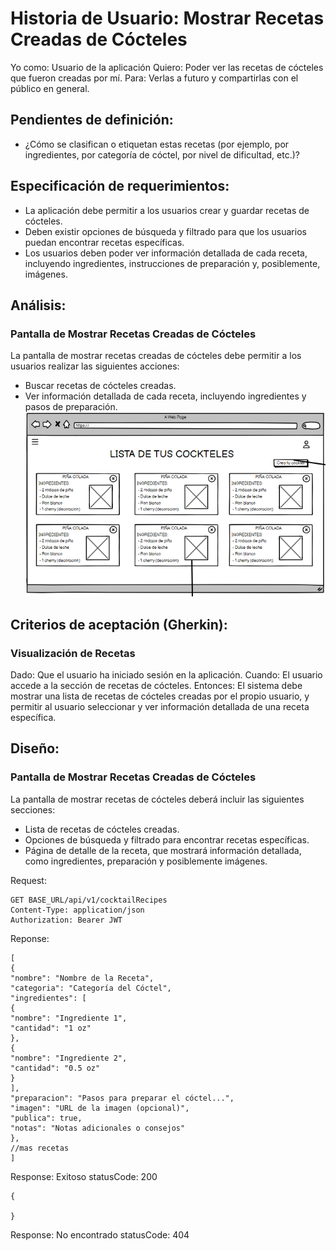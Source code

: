 # Historia de Usuario: Mostrar Recetas Creadas de Cócteles

Yo como: Usuario de la aplicación
Quiero: Poder ver las recetas de cócteles que fueron creadas por mí.
Para: Verlas a futuro y compartirlas con el público en general.

## Pendientes de definición:

- ¿Cómo se clasifican o etiquetan estas recetas (por ejemplo, por ingredientes, por categoría de cóctel, por nivel de dificultad, etc.)?

## Especificación de requerimientos:
- La aplicación debe permitir a los usuarios crear y guardar recetas de cócteles.
- Deben existir opciones de búsqueda y filtrado para que los usuarios puedan encontrar recetas específicas.
- Los usuarios deben poder ver información detallada de cada receta, incluyendo ingredientes, instrucciones de preparación y, posiblemente, imágenes.


## Análisis: 

### Pantalla de Mostrar Recetas Creadas de Cócteles
La pantalla de mostrar recetas creadas de cócteles debe permitir a los usuarios realizar las siguientes acciones:

- Buscar recetas de cócteles creadas.
- Ver información detallada de cada receta, incluyendo ingredientes y pasos de preparación.
![Alt text](Img4.png)

## Criterios de aceptación (Gherkin): 

### Visualización de Recetas
Dado: Que el usuario ha iniciado sesión en la aplicación.
Cuando: El usuario accede a la sección de recetas de cócteles.
Entonces: El sistema debe mostrar una lista de recetas de cócteles creadas por el propio usuario, y permitir al usuario seleccionar y ver información detallada de una receta específica.

## Diseño: 
### Pantalla de Mostrar Recetas Creadas de Cócteles
La pantalla de mostrar recetas de cócteles deberá incluir las siguientes secciones:

- Lista de recetas de cócteles creadas.
- Opciones de búsqueda y filtrado para encontrar recetas específicas.
- Página de detalle de la receta, que mostrará información detallada, como ingredientes, preparación y posiblemente imágenes.

Request:
```
GET BASE_URL/api/v1/cocktailRecipes
Content-Type: application/json
Authorization: Bearer JWT
```

Reponse:
```
[
{
"nombre": "Nombre de la Receta",
"categoria": "Categoría del Cóctel",
"ingredientes": [
{
"nombre": "Ingrediente 1",
"cantidad": "1 oz"
},
{
"nombre": "Ingrediente 2",
"cantidad": "0.5 oz"
}
],
"preparacion": "Pasos para preparar el cóctel...",
"imagen": "URL de la imagen (opcional)",
"publica": true,
"notas": "Notas adicionales o consejos"
},
//mas recetas
]
```
Response: Exitoso statusCode: 200
```
{

}
```
Response: No encontrado statusCode: 404
